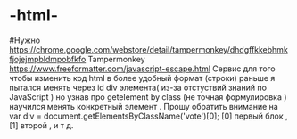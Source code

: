 # -html-
#Нужно 
https://chrome.google.com/webstore/detail/tampermonkey/dhdgffkkebhmkfjojejmpbldmpobfkfo Tampermonkey 
https://www.freeformatter.com/javascript-escape.html Сервис для того чтобы изменить код html в более удобный формат (строки) 
раньше я пытался менять через id div элемента( из-за отстуствий знаний по JavaScript ) но узнав про getelement by class (не точная формулировка ) научился менять конкретный элемент . Прошу обратить внимание на var div = document.getElementsByClassName('vote')[0];
[0] первый блок , [1] второй , и т д. 
